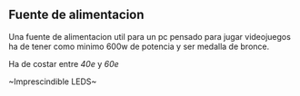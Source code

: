 ## Fuente de alimentacion
Una fuente de alimentacion util para un pc pensado para jugar videojuegos ha de tener como minimo 600w de potencia y ser medalla de bronce.

Ha de costar entre *40e* y *60e*

~Imprescindible LEDS~
